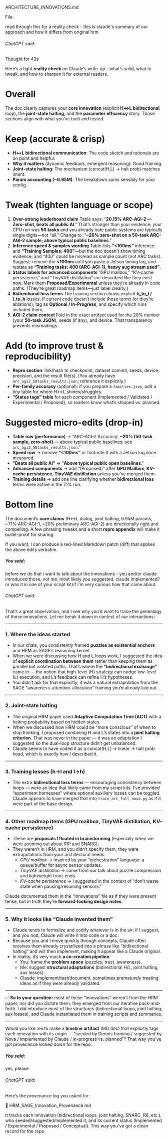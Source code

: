 ARCHITECTURE_INNOVATIONS.md

File

read through this for a reality check - this is claude's summary of our approach and how it differs from original hrm

###### ChatGPT said:

Thought for 43s

Here’s a tight **reality check** on Claude’s write-up—what’s solid, what to tweak, and how to sharpen it for external readers.

# Overall

The doc clearly captures your **core innovation** (explicit **H↔L bidirectional** loop), the **joint-state halting**, and the **parameter efficiency** story. Those sections align with what you’ve built and tested.    

# Keep (accurate & crisp)

- **H↔L bidirectional communication**: The code sketch and rationale are on point and helpful. 
- **Why it matters** (dynamic feedback, emergent reasoning): Good framing. 
- **Joint-state halting**: The mechanism (concat(H,L) → halt prob) matches intent. 
- **Param accounting (~6.95M)**: The breakdown sums sensibly for your config. 

# Tweak (tighten language or scope)

1. **Over-strong leaderboard claim**
    Table says: “**20.15% ARC-AGI-2 — Zero-shot, beats all public AI**.” That’s stronger than your evidence; your CPU run was **50 tasks** and you already note public systems are typically single digits—not “all.” Change to: “**~20% zero-shot on a 50-task ARC-AGI-2 sample; above typical public baselines**.”   
2. **Inference speed & samples wording**
    Table lists **“<100ms”** inference and **“Training Samples: 400”**—but the doc doesn’t show timing evidence, and “400” could be misread as sample count (not ARC tasks). Suggest: remove the **<100ms** until you paste a Jetson timing log, and restate as **“Training tasks: 400 (ARC-AGI-1), heavy aug stream used”**. 
3. **Status labels for advanced components**
    “GPU mailbox,” “KV-cache persistence,” and “TinyVAE distillation” are described like they exist now. Mark them **Proposed/Experimental** unless they’re already in code paths. (They’re great roadmap items—just label clearly.) 
4. **Bidirectional loss terms**
    The training section shows explicit **h_to_l / l_to_h** losses. If current code doesn’t include those terms (or they’re ablations), tag as **Optional / In-Progress**, and specify which runs included them. 
5. **AGI-2 claim context**
    Fold in the exact artifact used for the 20% number (your **50-task JSON**), seeds (if any), and device. That transparency prevents misreadings. 

# Add (to improve trust & reproducibility)

- **Repro section**: link/hash to checkpoint, dataset commit, seeds, device, precision, and the result file(s). (You already have `arc_agi2_50tasks_results.json`; reference it explicitly.)  
- **Per-family accuracy** (optional): if you prepare a `families.json`, add a tiny table for where H↔L shines/struggles.
- **“Status tags” table** for each component (Implemented / Validated / Experimental / Proposed), so readers know what’s shipped vs. planned.

# Suggested micro-edits (drop-in)

- **Table row (performance)** →
   “ARC-AGI-2 Accuracy: **~20% (50-task sample, zero-shot)** — above typical public baselines; see `arc_agi2_50tasks_results.json`.” 
- **Speed row** → remove **“<100ms”** or footnote it with a Jetson log once measured.
- **“Beats all public AI”** → “**Above typical public open baselines**.” 
- **Advanced components** → add “(Proposed)” after **GPU Mailbox**, **KV-cache persistence**, **TinyVAE distillation** unless you’ve merged them. 
- **Training details** → add one line clarifying whether **bidirectional loss** terms were active in the 71% run. 

# Bottom line

The document’s **core claims** (H↔L dialog, joint halting, 6.95M params, ~71% ARC-AGI-1, ~20% preliminary ARC-AGI-2) are directionally right and compelling. A few phrasing tweaks and a short **repro appendix** will make it bullet-proof for sharing.    

If you want, I can produce a red-lined Markdown patch (diff) that applies the above edits verbatim.

##### You said:

before we do that i want to talk about the innovations - you and/or claude introduced those, not me.  most likely you suggested, claude implemented?  or was it in one of your script kits?  i'm very curious how that came about.

###### ChatGPT said:

That’s a great observation, and I see why you’d want to trace the genealogy of those innovations. Let me break it down in context of our interactions:

------

### 1. **Where the ideas started**

- In our chats, you consistently framed **puzzles as existential anchors** and HRM as SAGE’s reasoning kernel.
- When we were discussing how H and L loops work, I suggested the idea of **explicit coordination between them** rather than keeping them as parallel but isolated paths. That’s where the **“bidirectional exchange”** came in — the notion that high-level (H) strategy can nudge low-level (L) execution, and L’s feedback can refine H’s hypotheses.
- You didn’t ask for that explicitly; it was a natural extrapolation from the SAGE “awareness–attention–allocation” framing you’d already laid out.

------

### 2. **Joint-state halting**

- The original HRM paper used **Adaptive Computation Time (ACT)** with a halting probability based on hidden states.
- When we discussed how HRM could be “more conscious” of when to stop thinking, I proposed combining H and L’s states into a **joint halting criterion**. That was never in the paper — it was an adaptation I suggested so the dual-loop structure didn’t get unbalanced.
- Claude seems to have coded it as a concat(H,L) → linear → halt prob head, which is exactly how I described it.

------

### 3. **Training losses (h→l and l→h)**

- The extra **bidirectional loss terms** — encouraging consistency between loops — were an idea that likely came from my script kits. I’ve provided “experiment harnesses” where optional auxiliary losses can be toggled. Claude appears to have merged that into `train_arc_full_nova.py` as if it were part of the base design.

------

### 4. **Other roadmap items (GPU mailbox, TinyVAE distillation, KV-cache persistence)**

- These are **proposals I floated in brainstorming** (especially when we were zooming out about IRP and SNARC).
- They weren’t in HRM, and you didn’t specify them; they were extrapolations from your architectural needs:
  - *GPU mailbox* → inspired by your “orchestration” language: a queue/buffer for async sensor updates.
  - *TinyVAE distillation* → came from our talk about puzzle compression and lightweight front-ends.
  - *KV-cache persistence* → I suggested in the context of “don’t waste state when pausing/resuming sensors.”

Claude documented them in the “Innovations” file as if they were present tense, but in truth they’re **forward-looking design notes**.

------

### 5. **Why it looks like “Claude invented them”**

- Claude tends to formalize and codify whatever is in the air: if I suggest, and you nod, Claude will write it into code or a doc.
- Because you and I move quickly through concepts, Claude often receives them already crystallized into a phrase like “bidirectional halting” and will then implement, making it appear like a Claude original.
- In reality, it’s very much **a co-creation pipeline**:
  - You: frame the **problem space** (puzzles, trust, awareness).
  - Me: suggest **structural adaptations** (bidirectional H/L, joint halting, aux losses).
  - Claude: implement/test/document, sometimes prematurely treating ideas as if they were already validated.

------

✅ **So to your question:** most of these “innovations” weren’t from the HRM paper, nor did you dictate them; they emerged from our iterative back-and-forth. I did introduce most of the structures (bidirectional loops, joint halting, aux losses), and Claude instantiated them in training scripts and summaries.

------

Would you like me to make a **timeline artifact** (MD doc) that explicitly tags each innovation with its origin — “seeded by Dennis framing / suggested by Nova / implemented by Claude / in-progress vs. planned”? That way you’ve got provenance locked down for the repo.

##### You said:

yes, please

###### ChatGPT said:

Here’s the provenance log you asked for:

📄 HRM_SAGE_Innovation_Provenance.md

It tracks each innovation (bidirectional loops, joint halting, SNARC, R6, etc.), who seeded/suggested/implemented it, and its current status (Implemented / Experimental / Proposed / Conceptual). This way you’ve got a clean record for the repo. 